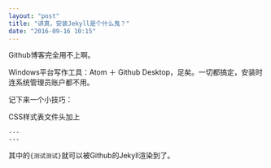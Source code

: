 ```yaml
---
layout: "post"
title: "讲真，安装Jekyll是个什么鬼？"
date: "2016-09-16 10:15"
---
```


Github博客完全用不上啊。

Windows平台写作工具：Atom ＋ Github Desktop，足矣。一切都搞定，安装时连系统管理员账户都不用。

记下来一个小技巧：

CSS样式表文件头加上

```
---
---
```
其中的`{测试测试}`就可以被Github的Jekyll渲染到了。
